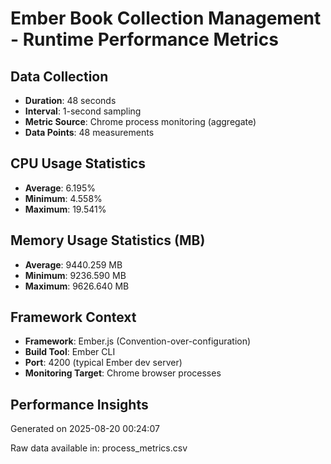 ﻿# Ember Book Collection Management - Runtime Performance Metrics

## Data Collection
- **Duration**: 48 seconds
- **Interval**: 1-second sampling
- **Metric Source**: Chrome process monitoring (aggregate)
- **Data Points**: 48 measurements

## CPU Usage Statistics
- **Average**: 6.195%
- **Minimum**: 4.558%
- **Maximum**: 19.541%

## Memory Usage Statistics (MB)
- **Average**: 9440.259 MB
- **Minimum**: 9236.590 MB
- **Maximum**: 9626.640 MB

## Framework Context
- **Framework**: Ember.js (Convention-over-configuration)
- **Build Tool**: Ember CLI
- **Port**: 4200 (typical Ember dev server)
- **Monitoring Target**: Chrome browser processes

## Performance Insights
Generated on 2025-08-20 00:24:07

Raw data available in: process_metrics.csv
